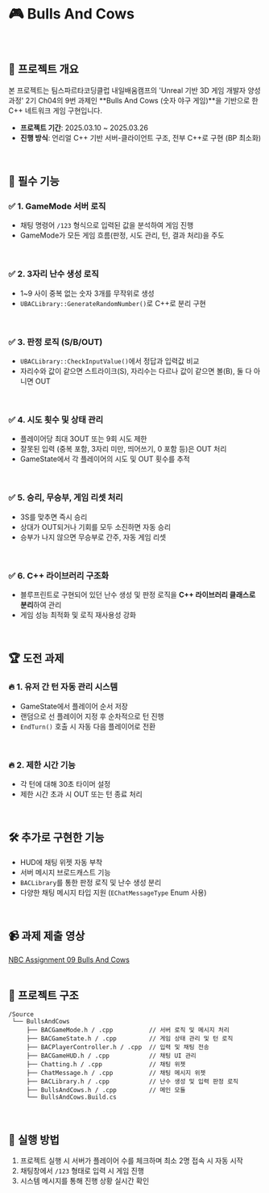 # 🎮 Bulls And Cows
</br>

## 📌 프로젝트 개요
본 프로젝트는 팀스파르타코딩클럽 내일배움캠프의 'Unreal 기반 3D 게임 개발자 양성과정' 2기 Ch04의 9번 과제인 **Bulls And Cows (숫자 야구 게임)**을 기반으로 한 C++ 네트워크 게임 구현입니다.   

- **프로젝트 기간**: 2025.03.10 ~ 2025.03.26  
- **진행 방식**: 언리얼 C++ 기반 서버-클라이언트 구조, 전부 C++로 구현 (BP 최소화)   
</br>



## 🎯 필수 기능

### ✅ 1. GameMode 서버 로직
- 채팅 명령어 `/123` 형식으로 입력된 값을 분석하여 게임 진행
- GameMode가 모든 게임 흐름(판정, 시도 관리, 턴, 결과 처리)을 주도
</br>

### ✅ 2. 3자리 난수 생성 로직
- 1~9 사이 중복 없는 숫자 3개를 무작위로 생성
- `UBACLibrary::GenerateRandomNumber()`로 C++로 분리 구현
</br>

### ✅ 3. 판정 로직 (S/B/OUT)
- `UBACLibrary::CheckInputValue()`에서 정답과 입력값 비교
- 자리수와 값이 같으면 스트라이크(S), 자리수는 다르나 값이 같으면 볼(B), 둘 다 아니면 OUT
</br>

### ✅ 4. 시도 횟수 및 상태 관리
- 플레이어당 최대 3OUT 또는 9회 시도 제한
- 잘못된 입력 (중복 포함, 3자리 미만, 띄어쓰기, 0 포함 등)은 OUT 처리
- GameState에서 각 플레이어의 시도 및 OUT 횟수를 추적
</br>

### ✅ 5. 승리, 무승부, 게임 리셋 처리
- 3S를 맞추면 즉시 승리
- 상대가 OUT되거나 기회를 모두 소진하면 자동 승리
- 승부가 나지 않으면 무승부로 간주, 자동 게임 리셋
</br>

### ✅ 6. C++ 라이브러리 구조화
- 블루프린트로 구현되어 있던 난수 생성 및 판정 로직을 **C++ 라이브러리 클래스로 분리**하여 관리
- 게임 성능 최적화 및 로직 재사용성 강화
</br>



## 🏆 도전 과제

### 🔥 1. 유저 간 턴 자동 관리 시스템
- GameState에서 플레이어 순서 저장
- 랜덤으로 선 플레이어 지정 후 순차적으로 턴 진행
- `EndTurn()` 호출 시 자동 다음 플레이어로 전환
</br>

### 🔥 2. 제한 시간 기능
- 각 턴에 대해 30초 타이머 설정  
- 제한 시간 초과 시 OUT 또는 턴 종료 처리
</br>



## 🛠 추가로 구현한 기능

- HUD에 채팅 위젯 자동 부착
- 서버 메시지 브로드캐스트 기능
- `BACLibrary`를 통한 판정 로직 및 난수 생성 분리
- 다양한 채팅 메시지 타입 지원 (`EChatMessageType` Enum 사용)   
</br>



## 📹 과제 제출 영상
[NBC Assignment 09 Bulls And Cows](https://youtu.be/ShADSaeWLxU)   
</br>   



## 📂 프로젝트 구조

```
/Source
 └── BullsAndCows
     ├── BACGameMode.h / .cpp          // 서버 로직 및 메시지 처리
     ├── BACGameState.h / .cpp         // 게임 상태 관리 및 턴 로직
     ├── BACPlayerController.h / .cpp  // 입력 및 채팅 전송
     ├── BACGameHUD.h / .cpp           // 채팅 UI 관리
     ├── Chatting.h / .cpp             // 채팅 위젯
     ├── ChatMessage.h / .cpp          // 채팅 메시지 위젯
     ├── BACLibrary.h / .cpp           // 난수 생성 및 입력 판정 로직
     ├── BullsAndCows.h / .cpp         // 메인 모듈
     └── BullsAndCows.Build.cs

```
</br>



## 🔧 실행 방법
1. 프로젝트 실행 시 서버가 플레이어 수를 체크하며 최소 2명 접속 시 자동 시작
2. 채팅창에서 `/123` 형태로 입력 시 게임 진행
3. 시스템 메시지를 통해 진행 상황 실시간 확인
</br>


